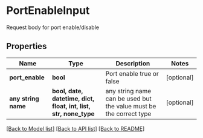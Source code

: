 # PortEnableInput

Request body for port enable/disable

## Properties
Name | Type | Description | Notes
------------ | ------------- | ------------- | -------------
**port_enable** | **bool** | Port enable true or false | [optional] 
**any string name** | **bool, date, datetime, dict, float, int, list, str, none_type** | any string name can be used but the value must be the correct type | [optional]

[[Back to Model list]](../README.md#documentation-for-models) [[Back to API list]](../README.md#documentation-for-api-endpoints) [[Back to README]](../README.md)


